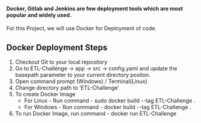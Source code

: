 #### Docker, Gitlab and Jenkins are few deployment tools which are most popular and widely used.

For this Project, we will use Docker for Deployment of code.

## Docker Deployment Steps
1. Checkout Git to your local repository
2. Go to ETL-Challenge -> app -> src -> config.yaml and update the basepath parameter to your current directory positon.
3. Open command prompt (Windows) / Terminal(Linux)
4. Change directory path to ‘ETL-Challenge’
5. To create Docker Image
    - For Linux - Run command - sudo docker build --tag ETL-Challenge .  
    - For Windows - Run command - docker build --tag ETL-Challenge .
6. To run Docker Image, run command - docker run ETL-Challenge
